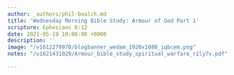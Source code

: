 ```yaml
---
author: _authors/phil-boalch.md
title: 'Wednesday Morning Bible Study: Armour of God Part 1'
scripture: Ephesians 6:12
date: 2021-05-19 10:00:00 +0000
description: ''
image: "/v1612279970/blogbanner_wedam_1920x1080_iqbcem.png"
notes: "/v1621431029/Armour_bible_study_spiritual_warfare_r1ly7v.pdf"

---
```

